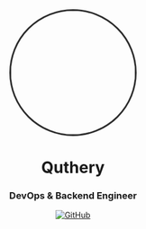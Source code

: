<div align="center">
  <img src="https://i.pinimg.com/736x/a1/62/be/a162bed10ddf80e9ae66d8d7552fc120.jpg" width="220" style="border-radius: 50%; border: 3px solid #2D2D2D">
  
  # Quthery
  ### DevOps & Backend Engineer
  
  [![GitHub](https://img.shields.io/badge/GitHub-181717?logo=github&style=for-the-badge)](https://github.com/quthery)
</div>

